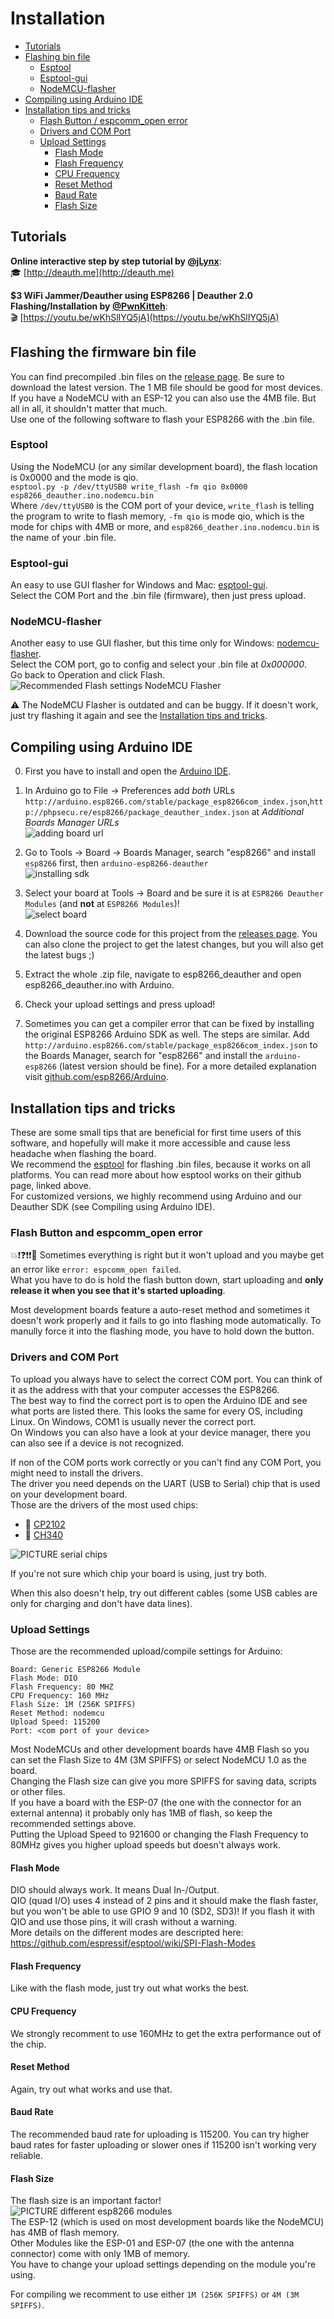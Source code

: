 # Installation
- [Tutorials](#tutorials)
- [Flashing bin file](#flashing-the-firmware-bin-file)
  - [Esptool](#esptool)
  - [Esptool-gui](#esptool-gui)
  - [NodeMCU-flasher](#nodemcu-flasher)
- [Compiling using Arduino IDE](#compiling-using-arduino-ide)
- [Installation tips and tricks](#installation-tips-and-tricks)
  - [Flash Button / espcomm_open error](#flash-Button-and-espcomm_open-error)
  - [Drivers and COM Port](#drivers-and-com-port)
  - [Upload Settings](#upload-settings)
    - [Flash Mode](#flash-mode)
    - [Flash Frequency](#flash-frequency)
    - [CPU Frequency](#cpu-frequency)
    - [Reset Method](#reset-method)
    - [Baud Rate](#baud-rate)
    - [Flash Size](#flash-size)

## Tutorials

**Online interactive step by step tutorial by [@jLynx](http://github.com/jLynx)**:  
🎓 [http://deauth.me](http://deauth.me)  

**$3 WiFi Jammer/Deauther using ESP8266 | Deauther 2.0 Flashing/Installation  by [@PwnKitteh](https://github.com/PwnKitteh)**:  
🎬 [https://youtu.be/wKhSlIYQ5jA](https://youtu.be/wKhSlIYQ5jA)

## Flashing the firmware bin file

You can find precompiled .bin files on the [release page](https://github.com/spacehuhn/esp8266_deauther/releases). Be sure to download the latest version. The 1 MB file should be good for most devices. If you have a NodeMCU with an ESP-12 you can also use the 4MB file. But all in all, it shouldn't matter that much.  
Use one of the following software to flash your ESP8266 with the .bin file.  

### Esptool
Using the NodeMCU (or any similar development board), the flash location is 0x0000 and the mode is qio.  
`esptool.py -p /dev/ttyUSB0 write_flash -fm qio 0x0000 esp8266_deauther.ino.nodemcu.bin`  
Where `/dev/ttyUSB0` is the COM port of your device, `write_flash` is telling the program to write to flash memory, `-fm qio` is mode qio, which is the mode for chips with 4MB or more, and `esp8266_deather.ino.nodemcu.bin` is the name of your .bin file. 

### Esptool-gui
An easy to use GUI flasher for Windows and Mac: [esptool-gui](https://github.com/Rodmg/esptool-gui).  
Select the COM Port and the .bin file (firmware), then just press upload.  

### NodeMCU-flasher
Another easy to use GUI flasher, but this time only for Windows: [nodemcu-flasher](https://github.com/nodemcu/nodemcu-flasher).  
Select the COM port, go to config and select your .bin file at *0x000000*.   
Go back to Operation and click Flash.  
![Recommended Flash settings NodeMCU Flasher](https://raw.githubusercontent.com/spacehuhn/esp8266_deauther/master/img/flash_settings_nodemcu_flasher.jpg?token=ADphfP9cru0muSh7GrPl8JUMM4mCLSy7ks5avgLpwA%3D%3D)  

⚠️ The NodeMCU Flasher is outdated and can be buggy. If it doesn't work, just try flashing it again and see the [Installation tips and tricks](#installation-tips-and-tricks).  

## Compiling using Arduino IDE
0) First you have to install and open the [Arduino IDE](https://www.arduino.cc/en/main/software).  

1) In Arduino go to File -> Preferences add *both* URLs `http://arduino.esp8266.com/stable/package_esp8266com_index.json`,`http://phpsecu.re/esp8266/package_deauther_index.json` at *Additional Boards Manager URLs*  
![adding board url](https://raw.githubusercontent.com/tobozo/Arduino/deauther/screenshots/board_manager_urls.jpg)

2) Go to Tools -> Board -> Boards Manager, search "esp8266" and install `esp8266` first, then `arduino-esp8266-deauther`  
![installing sdk](https://raw.githubusercontent.com/tobozo/Arduino/deauther/screenshots/board_manager_sdk.jpg)

3) Select your board at Tools -> Board and be sure it is at `ESP8266 Deauther Modules` (and **not** at `ESP8266 Modules`)!  
![select board](https://raw.githubusercontent.com/tobozo/Arduino/deauther/screenshots/screenshot_select_board.jpg)

4) Download the source code for this project from the [releases page](https://github.com/spacehuhn/esp8266_deauther/releases). You can also clone the project to get the latest changes, but you will also get the latest bugs ;)

5) Extract the whole .zip file, navigate to esp8266_deauther and open esp8266_deauther.ino with Arduino.

6) Check your upload settings and press upload!

7) Sometimes you can get a compiler error that can be fixed by installing the original ESP8266 Arduino SDK as well. The steps are similar. Add `http://arduino.esp8266.com/stable/package_esp8266com_index.json` to the Boards Manager, search for "esp8266" and install the `arduino-esp8266` (latest version should be fine). For a more detailed explanation visit [github.com/esp8266/Arduino](https://github.com/esp8266/Arduino).

## Installation tips and tricks
These are some small tips that are beneficial for first time users of this software, and hopefully will make it more accessible and cause less headache when flashing the board.  
We recommend the [esptool](https://github.com/espressif/esptool) for flashing .bin files, because it works on all platforms. You can read more about how esptool works on their github page, linked above.  
For customized versions, we highly recommend using Arduino and our Deauther SDK (see Compiling using Arduino IDE).

### Flash Button and espcomm_open error
💥❗️❓❗️❗️💢 Sometimes everything is right but it won't upload and you maybe get an error like `error: espcomm_open failed`.  
What you have to do is hold the flash button down, start uploading and **only release it when you see that it's started uploading**.  
<!--![PICTURE nodemcu flash button](https://raw.githubusercontent.com/spacehuhn/esp8266_deauther/master/img/nodemcu_flash_buttons.jpg)-->

Most development boards feature a auto-reset method and sometimes it doesn't work properly and it fails to go into flashing mode automatically. To manully force it into the flashing mode, you have to hold down the button.   

### Drivers and COM Port
To upload you always have to select the correct COM port. You can think of it as the address with that your computer accesses the ESP8266.  
The best way to find the correct port is to open the Arduino IDE and see what ports are listed there. This looks the same for every OS, including Linux. On Windows, COM1 is usually never the correct port.  
On Windows you can also have a look at your device manager, there you can also see if a device is not recognized.

If non of the COM ports work correctly or you can't find any COM Port, you might need to install the drivers.  
The driver you need depends on the UART (USB to Serial) chip that is used on your development board.  
Those are the drivers of the most used chips:  
- 💾 [CP2102](https://www.silabs.com/products/development-tools/software/usb-to-uart-bridge-vcp-drivers)
- 💾 [CH340](https://sparks.gogo.co.nz/ch340.html)

![PICTURE serial chips](https://raw.githubusercontent.com/spacehuhn/esp8266_deauther/master/img/nodemcu_serial_modules.jpg)  

If you're not sure which chip your board is using, just try both.  

When this also doesn't help, try out different cables (some USB cables are only for charging and don't have data lines).  

### Upload Settings
Those are the recommended upload/compile settings for Arduino:
```
Board: Generic ESP8266 Module  
Flash Mode: DIO
Flash Frequency: 80 MHZ
CPU Frequency: 160 MHz
Flash Size: 1M (256K SPIFFS)
Reset Method: nodemcu
Upload Speed: 115200
Port: <com port of your device>
```
Most NodeMCUs and other development boards have 4MB Flash so you can set the Flash Size to 4M (3M SPIFFS) or select NodeMCU 1.0 as the board.  
Changing the Flash size can give you more SPIFFS for saving data, scripts or other files.  
If you have a board with the ESP-07 (the one with the connector for an external antenna) it probably only has 1MB of flash, so keep the recommended settings above.  
Putting the Upload Speed to 921600 or changing the Flash Frequency to 80MHz gives you higher upload speeds but doesn't always work.  

#### Flash Mode
DIO should always work. It means Dual In-/Output.  
QIO (quad I/O) uses 4 instead of 2 pins and it should make the flash faster, but you won't be able to use GPIO 9 and 10 (SD2, SD3)! If you flash it with QIO and use those pins, it will crash without a warning.  
More details on the different modes are descripted here: https://github.com/espressif/esptool/wiki/SPI-Flash-Modes

#### Flash Frequency
Like with the flash mode, just try out what works the best.  

#### CPU Frequency
We strongly recomment to use 160MHz to get the extra performance out of the chip.  

#### Reset Method
Again, try out what works and use that.  

#### Baud Rate
The recommended baud rate for uploading is 115200. You can try higher baud rates for faster uploading or slower ones if 115200 isn't working very reliable.  

#### Flash Size
The flash size is an important factor!  
![PICTURE different esp8266 modules](https://raw.githubusercontent.com/spacehuhn/esp8266/master/img/esp_modules.jpg)  
The ESP-12 (which is used on most development boards like the NodeMCU) has 4MB of flash memory.  
Other Modules like the ESP-01 and ESP-07 (the one with the antenna connector) come with only 1MB of memory.  
You have to change your upload settings depending on the module you're using.  

For compiling we recomment to use either `1M (256K SPIFFS)` or `4M (3M SPIFFS)`.  